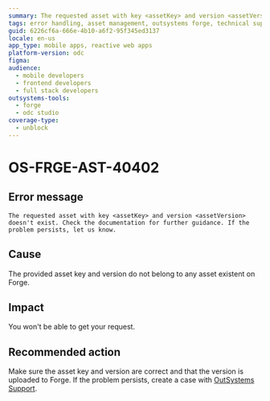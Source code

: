 ```yaml
---
summary: The requested asset with key <assetKey> and version <assetVersion> doesn't exist. Check the documentation for further guidance. If the problem persists, let us know.
tags: error handling, asset management, outsystems forge, technical support, troubleshooting
guid: 6226cf6a-666e-4b10-a6f2-95f345ed3137
locale: en-us
app_type: mobile apps, reactive web apps
platform-version: odc
figma:
audience:
  - mobile developers
  - frontend developers
  - full stack developers
outsystems-tools:
  - forge
  - odc studio
coverage-type:
  - unblock
---
```


# OS-FRGE-AST-40402

## Error message

`The requested asset with key <assetKey> and version <assetVersion> doesn't exist. Check the documentation for further guidance. If the problem persists, let us know.`

## Cause

The provided asset key and version do not belong to any asset existent on Forge.

## Impact

You won't be able to get your request.

## Recommended action

Make sure the asset key and version are correct and that the version is uploaded to Forge.
If the problem persists, create a case with [OutSystems Support](https://www.outsystems.com/support/portal/open-support-case?ErrorCode=OS-FRGE-AST-40402).
